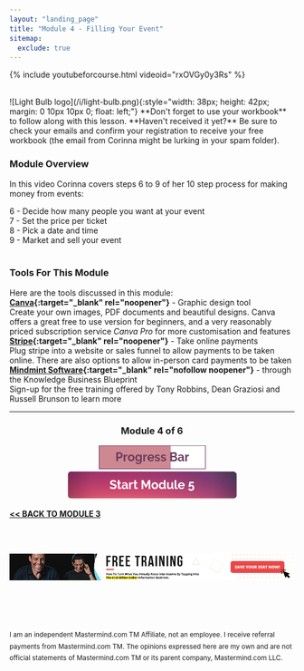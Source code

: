 ```yaml
---
layout: "landing_page"
title: "Module 4 - Filling Your Event"
sitemap:
  exclude: true  
---
```

 <div class="separator-2"></div>
 
{% include youtubeforcourse.html videoid="rxOVGy0y3Rs" %}

<br>
![Light Bulb logo](/i/light-bulb.png){:style="width: 38px; height: 42px; margin: 0 10px 10px 0; float: left;"}
**Don't forget to use your workbook** to follow along with this lesson. **Haven't received it yet?** Be sure to check your emails and confirm your registration to receive your free workbook (the email from Corinna might be lurking in your spam folder).

### Module Overview
In this video Corinna covers steps 6 to 9 of her 10 step process for making money from events:

6 - Decide how many people you want at your event<br>
7 - Set the price per ticket<br>
8 - Pick a date and time<br>
9 - Market and sell your event<br>
<br>

### Tools For This Module
Here are the tools discussed in this module:<br>
**[Canva](https://www.canva.com){:target="_blank" rel="noopener"}** - Graphic design tool<br>
Create your own images, PDF documents and beautiful designs. Canva offers a great free to use version for beginners, and a very reasonably priced subscription service *Canva Pro* for more customisation and features<br>
**[Stripe](https://stripe.com){:target="_blank" rel="noopener"}** - Take online payments<br>
Plug stripe into a website or sales funnel to allow payments to be taken online. There are also options to allow in-person card payments to be taken<br>
**[Mindmint Software](https://dgachieve.com/joining?source=ILDmmcourse&a=1899){:target="_blank" rel="nofollow noopener"}** - through the Knowledge Business Blueprint<br>
Sign-up for the free training offered by Tony Robbins, Dean Graziosi and Russell Brunson to learn more


***

<center>
<h3>Module 4 of 6</h3>
<img src="/i/ff/mastermindcourse/progressbar4.png" alt="Progress bar 67% complete">
<br>
<a href="/ff/masterminds/c19/modules/module-5">
  <img src="/ff/masterminds/c19/buttons/module_5.png" alt="Make money with Masterminds Module 5 button">
</a>
</center>

**[<< BACK TO MODULE 3](/ff/masterminds/c19/modules/module-3)**

<br><br>
<center>
<a href="https://dgachieve.com/joining?source=ILDmmcoursebanner&a=1899" target="blank" rel="nofollow noopener"><img src="/i/ads/kbb/970x90.jpg" /></a>
</center>

<br><br><br>

<sub>I am an independent Mastermind.com TM Affiliate, not an employee. I receive referral payments from Mastermind.com TM. The opinions expressed here are my own and are not official statements of Mastermind.com TM or its parent company, Mastermind.com LLC.</sub>
